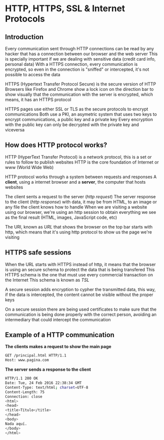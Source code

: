 # HTTP, HTTPS, SSL & Internet Protocols

## Introduction
Every communication sent through HTTP connections can be read by any hacker that has a connection between our browser and the web server
This is specially important if we are dealing with sensitive data (credit card info, personal data)
With a HTTPS connection, every communication is encrypted, so even in the connection is "sniffed" or intercepted, it's not possible to access the data

HTTPS (Hypertext Transfer Protocol Secure) is the secure version of HTTP
Browsers like Firefox and Chrome show a lock icon on the direction bar to show visually that the communication with the server is encrypted, which means, it has an HTTPS protocol

HTTPS pages use either SSL or TLS as the secure protocols to encrypt communications
Both use a PKI, an asymetric system that uses two keys to encrypt communications, a public key and a private key
Every encryption with the public key can only be decrypted with the private key and viceversa

## How does HTTP protocol works?
HTTP (HyperText Transfer Protocol) is a network protocol, this is a set or rules to follow to publish websites
HTTP is the core foundation of Internet or www (World Wide Web)

HTTP protocol works through a system between requests and responses
A **client**, using a internet browser and a **server**, the computer that hosts websites

The client sents a request to the server (*http request*)
The server response to the  client (*http response*) with data, it may be from HTML, to an image or any file the client knows how to handle
When we are visiting a website using our browser, we're using an http session to obtain everything we see as the final result (HTML, images, JavaScript code, etc)

The URI, known as *URL* that shows the browser on the top bar starts with http, which means that it's using http protocol to show us the page we're visiting

## HTTPS safe sessions
When the URL starts with HTTPS instead of http, it means that the browser is using an secure schema to protect the data that is being transfered
This HTTPS schema is the one that must use every commercial transaction on the Internet
This schema is known as *TSL*

A secure session adds encryption to cypher the transmitted data, this way, if the data is intercepted, the content cannot be visible without the proper keys

On a secure session there are being used certificates to make sure that the communication is being done properly with the correct person, avoiding an intermediary that could intercept the communication

## Example of a HTTP communication
**The clients makes a request to show the main page**
```sh
GET /principal.html HTTP/1.1
Host: www.pagina.com 
```

**The server sends a response to the client**
```sh
HTTP/1.1 200 OK
Date: Tue, 24 Feb 2016 22:38:34 GMT
Content-Type: text/html; charset=UTF-8
Content-Length: 75
Connection: close
<html>
<head>
<title>Título</title>
</head>
<body>
Nada aquí.
</body>
</html> 
```
